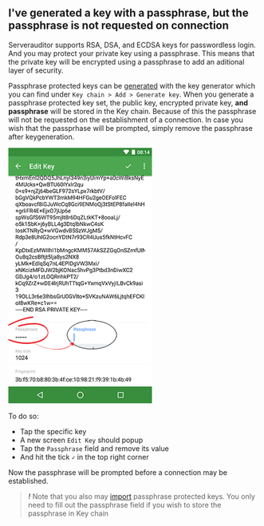 ## I've generated a key with a passphrase, but the passphrase is not requested on connection

Serverauditor supports RSA, DSA, and ECDSA keys for passwordless login. And you may protect your private key using a passphrase. This means that the private key will be encrypted using a passphrase to add an aditional layer of security.

Passphrase protected keys can be [generated](../../features/keychain.md#generate-a-key) with the key generator which you can find under `Key chain > Add > Generate key`. When you generate a passphrase protected key set, the public key, encrypted private key, **and passphrase** will be stored in the Key chain. Because of this the passphrase will not be requested on the establishment of a connection. In case you wish that the passprhase will be prompted, simply remove the passphrase after keygeneration.

![Remove the value of the passphrase field](../../images/screenshots/passphrase-prompt.png)

To do so:
* Tap the specific key 
* A new screen `Edit Key` should popup
* Tap the `Passphrase` field and remove its value
* And hit the tick `✓` in the top right corner

Now the passphrase will be prompted before a connection may be established.



> ***!*** Note that you also may [import](../../features/keychain.md#import-keys) passphrase protected keys. You only need to fill out the passphrase field if you wish to store the passphrase in Key chain